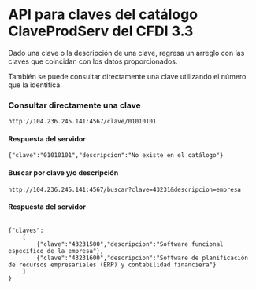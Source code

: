 <h1>API para claves del catálogo ClaveProdServ del CFDI 3.3</h1>

Dado una clave o la descripción de una clave, regresa un arreglo con las claves que coincidan con los datos proporcionados.

También se puede consultar directamente una clave utilizando el número que la identifica.

<h3>Consultar directamente una clave</h3>
<code>http://104.236.245.141:4567/clave/01010101</code>

<h4>Respuesta del servidor</h4>
<code>{"clave":"01010101","descripcion":"No existe en el catálogo"}</code>

<h4>Buscar por clave y/o descripción</h4>
<code>http://104.236.245.141:4567/buscar?clave=43231&descripcion=empresa</code>

<h4>Respuesta del servidor</h4>
<code>
{"claves":
	[
		{"clave":"43231500","descripcion":"Software funcional específico de la empresa"},
		{"clave":"43231600","descripcion":"Software de planificación de recursos empresariales (ERP) y contabilidad financiera"}
	]
}
</code>
